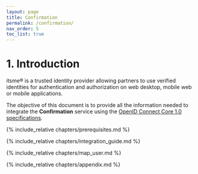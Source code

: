 ```yaml
---
layout: page
title: Confirmation
permalink: /confirmation/
nav_order: 5
toc_list: true
---
```


# 1. Introduction
itsme® is a trusted identity provider allowing partners to use verified identities for authentication and authorization on web desktop, mobile web or mobile applications. 

The objective of this document is to provide all the information needed to integrate the **Confirmation** service using the <a href="http://openid.net/specs/openid-connect-core-1_0.html" target="blank">OpenID Connect Core 1.0 specifications</a>.

{% include_relative chapters/prerequisites.md %}

{% include_relative chapters/integration_guide.md %}

{% include_relative chapters/map_user.md %}

{% include_relative chapters/appendix.md %}


